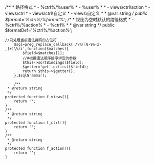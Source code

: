 

/**
	 * 路径格式
	 * - %ctrl%/%user%
	 * - %user%
	 * 
	 * - views\ctrl\action
	 * - views\ctrl
	 * - views\ctrl\自定义
	 * - views\自定义
	 *
	 * @var string
	 */
	public $format='%ctrl%/%format%';
	/**
	 * 视图为空时默认的路径格式
	 * - %ctrl%/%action%
	 * - %ctrl%
	 * 
	 * @var string
	 */
	public $formatDef='%ctrl%/%action%';
	
	//只处理当前语法拥有的占位符
		$sql=preg_replace_callback('/\%([0-9a-z-_]+)\%/i',function($matches){
			$field=$matches[1];
			//#根据语法顺序排序绑定的参数
			$this->sortBindings($field);
			$getter='get'.ucfirst($field);
			return $this->$getter();
		},$sqlGrammar);
		
		/**
	 * @return string
	 */
	protected function f_views(){
		return '';
	}
	/**
	 * @return string
	 */
	protected function f_ctrl(){
		return '';
	}
	/**
	 * @return string
	 */
	protected function f_action(){
		return '';
	}